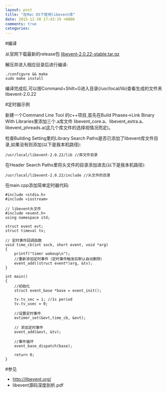 ```yaml
---
layout: post
title: "在Mac OS下使用libevent库"
date: 2015-12-30 17:43:19 +0800
comments: true
categories: 
---
```


#编译

从官网下载最新的release包 [libevent-2.0.22-stable.tar.gz](http://libevent.org/)

解压并进入相应目录后进行编译:

	./configure && make  
	sudo make install
	
编译完成后,可以按Command+Shilt+G进入目录(/usr/local/lib)查看生成的文件夹 libevent-2.0.22 

#定时器示例

新建一个Command Line Tool 的c++项目,首先在Build Phases->Link Binary With Libraries里添加三个.a库文件 libevent_core.a、libevent_extra.a、libevent_phreads.a(这几个库文件的选择视情况而定)。

检查Building Setting里的Library Search Paths是否已添加了libevent库文件目录,如果没有则添加(以下是我本机路径): 

	/usr/local/libevent-2.0.22/lib //库文件目录
	
在Header Search Paths里将头文件的目录添加进去(以下是我本机路径): 

	/usr/local/libevent-2.0.22/include //头文件的目录

在main.cpp添加简单定时器代码:
	
	#include <stdio.h>
	#include <iostream>
	
	// libevent头文件
	#include <event.h>
	using namespace std;
		
	struct event evt;
	struct timeval tv;
		
	// 定时事件回调函数
	void time_cb(int sock, short event, void *arg)
	{
		printf("timer wakeup\n");
		//重新添加定时事件（定时事件触发后默认自动删除）
		event_add((struct event*)arg, &tv);
	}
	
	int main()
	{
		//初始化
		struct event_base *base = event_init();
		
		tv.tv_sec = 1; //1s period
		tv.tv_usec = 0;
		
		//设置定时事件
		evtimer_set(&evt,time_cb, &evt);
		
		// 添加定时事件
		event_add(&evt, &tv);
		
		//事件循环
		event_base_dispatch(base);
		
		return 0;
	}


#参见
- <http://libevent.org/>
- libevent源码深度剖析.pdf